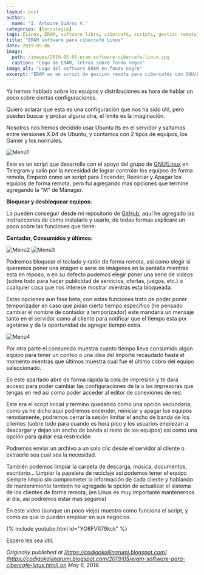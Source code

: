```yaml
---
layout: post
author:
  name: "I. Antoine Suárez V."
categories: [tecnología]
tags: [Linux, ERAM, software libre, cibercafé, scripts, gestión remota]
title: "ERAM software para cibercafé Linux"
date: 2019-05-06
image:
  path: /images/2019-05-06-eram-software-cibercafe-linux.jpg
  caption: "Logo de ERAM, letras sobre fondo negro"
image_alt: "Logo del software ERAM en fondo negro"
excerpt: "ERAM es un script de gestión remota para cibercafés con GNU/Linux que permite bloquear equipos, controlar tiempo, reiniciar máquinas, actualizar sistemas y más. Aquí explicamos cómo funciona."
---
```



Ya hemos hablado sobre los equipos y distribuciones es hora de hablar un poco sobre ciertas configuraciones.

Quiero aclarar que esta es una configuración que nos ha sido útil, pero pueden buscar y probar alguna otra, el limite es la imaginación.

Nosotros nos hemos decidido usar Ubuntu lts en el servidor y saltamos entre versiones X.04 de Ubuntu, y contamos con 2 tipos de equipos, los Gamer y los normales.

![Menú1](2019-05-06-eram-software-cibercafe-linux1.jpg)

Este es un script que desarrolle con el apoyo del grupo de [GNU/Linux](https://t.me/GNULinuxGrupo) en Telegram y salio por la necesidad de lograr controlar los equipos de forma remota, Empezó como un script para Encender, Reiniciar y Apagar los equipos de forma remota, pero fui agregando mas opciones que termine agregando la “M” de Mánager.

**Bloquear y desbloquear equipos:**

Lo pueden conseguir desde mi repositorio de [GitHub](https://github.com/KajiiNarumi/ERAM), aquí he agregado las instrucciones de como instalarlo y usarlo, de todas formas explicare un poco sobre las funciones que tiene:

**Contador, Consumidos y últimos:**

![Menú2](2019-05-06-eram-software-cibercafe-linux2.jpg)
![Menú3](2019-05-06-eram-software-cibercafe-linux3.jpg)

Podremos bloquear el teclado y ratón de forma remota, así como elegir si queremos poner una imagen o serie de imágenes en la pantalla mientras esta en reposo, o en su defecto podemos elegir poner una serie de videos (sobre todo para hacer publicidad de servicios, ofertas, juegos, etc.) o cualquier cosa que nos interese mostrar mientras esta bloqueada.

Estas opciones aun fase beta, con estas funciones trato de poder poner temporizador en caso que pidan cierto tiempo especifico (he pensado cambiar el nombre de contador a temporizador) este mandaría un mensaje tanto en el servidor como al cliente para notificar que el tiempo esta por agotarse y da la oportunidad de agregar tiempo extra.

![Menú4](2019-05-06-eram-software-cibercafe-linux4.jpg)

Por otra parte el consumido muestra cuanto tiempo lleva consumido algún equipo para tener un conteo o una idea del importe recaudado hasta el momento mientras que últimos muestra cual fue el último cobro del equipo seleccionado.

En este apartado abre de forma rápida la cola de impresión y te dará acceso para poder cambiar las configuraciones de la o las impresoras que tengas en red así como poder acceder al editor de conexiones de red.

Este era el script inicial y termino quedando como una opción secundaria, como ya he dicho aquí podremos encender, reiniciar y apagar los equipos remotamente, podremos cerrar la sesión limitar el ancho de banda de los clientes (sobre todo para cuando es hora pico y los usuarios empiezan a descargar y dejan sin ancho de banda al resto de los equipos) así como una opción para quitar esa restricción

Podremos enviar un archivo a un solo clic desde el servidor al cliente o extraerlo sea cual sea la necesidad.

También podemos limpiar la carpeta de descarga, música, documentos, escritorio… Limpiar la papelera de reciclaje así podemos tener el equipo siempre limpio sin comprometer la información de cada cliente y hablando de mantenimiento también he agregado la opción de actualizar el sistema de los clientes de forma remota, (en Linux es muy importante mantenernos al día, así podremos estar mas seguros)

En este video (aunque un poco viejo) muestro como funciona el script, y como es que lo pueden emplear en sus negocios.

{% include youtube.html id="YO8FVR79kck" %}

Espero les sea útil.

_Originally published at [https://codigokajiinarumi.blogspot.com](https://codigokajiinarumi.blogspot.com/2019/05/eram-software-para-cibercafe-linux.html) on May 6, 2019._
